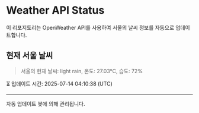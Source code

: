 
# Weather API Status

이 리포지토리는 OpenWeather API를 사용하여 서울의 날씨 정보를 자동으로 업데이트합니다.

## 현재 서울 날씨
> 서울의 현재 날씨: light rain, 온도: 27.03°C, 습도: 72%

⏳ 업데이트 시간: 2025-07-14 04:10:38 (UTC)

---
자동 업데이트 봇에 의해 관리됩니다.
